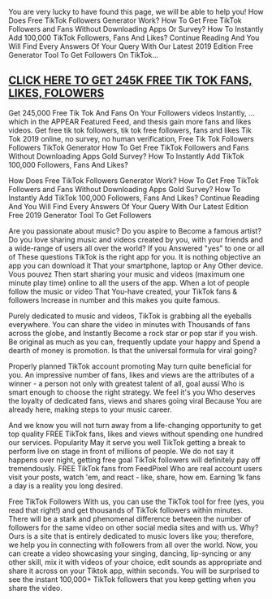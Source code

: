 <html>
  <head>
    <meta charset="UTF-8">
    <title>Free TikTok Fans, Likes, Followers App 2020</title>
  </head>
  <body>
  <p>You are very lucky to have found this page, we will be able to help you! How Does Free TikTok Followers Generator Work? How To Get Free TikTok Followers and Fans Without Downloading Apps Or Survey? How To Instantly Add 100,000 TikTok Followers, Fans And Likes? Continue Reading And You Will Find Every Answers Of Your Query With Our Latest 2019 Edition Free Generator Tool To Get Followers On TikTok…</p>
  <p><h2><a href="https://bit.ly/35K2Sqv">CLICK HERE TO GET 245K FREE TIK TOK FANS, LIKES, FOLOWERS</a></h2></p>
  <p>Get 245,000 Free Tik Tok And Fans On Your Followers videos Instantly, ... which in the APPEAR Featured Feed, and thesis gain more fans and likes videos. Get free tik tok followers, tik tok free followers, fans and likes Tik Tok 2019 online, no survey, no human verification, Free Tik Tok Followers Followers TikTok Generator How To Get Free TikTok Followers and Fans Without Downloading Apps Gold Survey? How To Instantly Add TikTok 100,000 Followers, Fans And Likes?</p>
  <p>How Does Free TikTok Followers Generator Work? How To Get Free TikTok Followers and Fans Without Downloading Apps Gold Survey? How To Instantly Add TikTok 100,000 Followers, Fans And Likes? Continue Reading And You Will Find Every Answers Of Your Query With Our Latest Edition Free 2019 Generator Tool To Get Followers</p>
  <p>Are you passionate about music? Do you aspire to Become a famous artist? Do you love sharing music and videos created by you, with your friends and a wide-range of users all over the world? If you Answered "yes" to one or all of These questions TikTok is the right app for you. It is nothing objective an app you can download it That your smartphone, laptop or Any Other device. Vous pouvez Then start sharing your music and videos (maximum one minute play time) online to all the users of the app. When a lot of people follow the music or video That You-have created, your TikTok fans & followers Increase in number and this makes you quite famous.</p>
  <p>Purely dedicated to music and videos, TikTok is grabbing all the eyeballs everywhere. You can share the video in minutes with Thousands of fans across the globe, and Instantly Become a rock star or pop star if you wish. Be original as much as you can, frequently update your happy and Spend a dearth of money is promotion. Is that the universal formula for viral going?</p>
  <p>Properly planned TikTok account promoting May turn quite beneficial for you. An impressive number of fans, likes and views are the attributes of a winner - a person not only with greatest talent of all, goal aussi Who is smart enough to choose the right strategy. We feel it's you Who deserves the loyalty of dedicated fans, views and shares going viral Because You are already here, making steps to your music career.</p>
  <p>And we know you will not turn away from a life-changing opportunity to get top quality FREE TikTok fans, likes and views without spending one hundred our services. Popularity May it serve you well TikTok getting a break to perform live on stage in front of millions of people. We do not say it happens over night, getting free goal TikTok followers will definitely pay off tremendously. FREE TikTok fans from FeedPixel Who are real account users visit your posts, watch 'em, and react - like, share, how em. Earning 1k fans a day is a reality you long desired.</p>
  <p>Free TikTok Followers With us, you can use the TikTok tool for free (yes, you read that right!) and get thousands of TikTok followers within minutes. There will be a stark and phenomenal difference between the number of followers for the same video on other social media sites and with us. Why? Ours is a site that is entirely dedicated to music lovers like you; therefore, we help you in connecting with followers from all over the world. Now, you can create a video showcasing your singing, dancing, lip-syncing or any other skill, mix it with videos of your choice, edit sounds as appropriate and share it across on your Tiktok app, within seconds. You will be surprised to see the instant 100,000+ TikTok followers that you keep getting when you share the video.</p>
  </body>
</html>
